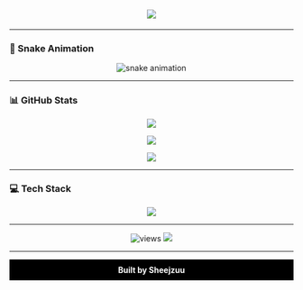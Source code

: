 <!-- Nagłówek z animacją pisania -->
<h1 align="center">
  <img src="https://readme-typing-svg.herokuapp.com?font=Fira+Code&size=30&duration=3000&pause=1000&color=FFFFFF&center=true&vCenter=true&width=600&lines=Hi+%F0%9F%91%8B%2C+I'm+Sheejzuu;Full-Stack+Web+Developer;Dark+Mode+Enthusiast;Always+Learning+New+Things" />
</h1>

---

<!-- Snake animation -->
### 🐍 Snake Animation
<p align="center">
  <img src="TU_WKLEJ_LINK_DO_SVG" alt="snake animation" />
</p>

---

<!-- Statystyki GitHub -->
### 📊 GitHub Stats
<p align="center">
  <img src="https://github-readme-stats.vercel.app/api?username=Sheejzuu&show_icons=true&theme=github_dark&hide_border=true" />
</p>

<!-- Najczęściej używane języki -->
<p align="center">
  <img src="https://github-readme-stats.vercel.app/api/top-langs/?username=Sheejzuu&layout=compact&theme=github_dark&hide_border=true" />
</p>

<!-- GitHub streak -->
<p align="center">
  <img src="https://github-readme-streak-stats.herokuapp.com/?user=Sheejzuu&theme=github-dark&hide_border=true" />
</p>

---

<!-- Tech stack ikony -->
### 💻 Tech Stack
<p align="center">
  <img src="https://skillicons.dev/icons?i=html,css,js,ts,react,nextjs,nodejs,express,mongodb,tailwind,git,github,vscode" />
</p>

---

<!-- Odznaki i licznik -->
<p align="center">
  <img src="https://komarev.com/ghpvc/?username=Sheejzuu&label=Profile+Views&color=0e75b6&style=flat&color=black" alt="views" />
  <img src="https://img.shields.io/github/followers/Sheejzuu?label=Followers&style=social" />
</p>

---

<p align="center" style="background-color:black;color:white;padding:10px;font-weight:bold;">
  Built by Sheejzuu
</p>
